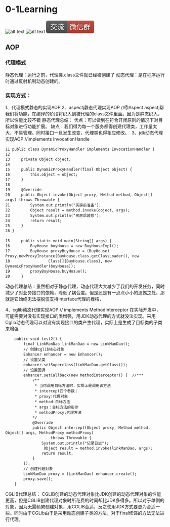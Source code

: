 # 0-1Learning

![alt text](../../static/common/svg/luoxiaosheng.svg "公众号")
![alt text](../../static/common/svg/luoxiaosheng_learning.svg "学习")
![alt text](../../static/common/svg/luoxiaosheng_wechat.svg "微信")


## AOP

### 代理模式
静态代理：运行之前，代理类.class文件就已经被创建了
动态代理：是在程序运行时通过反射机制动态创建的。

### 实现方式：
1、代理模式静态的实现AOP
2、aspectj静态代理实现AOP	//@Aspect	aspectj帮我们将功能，在编译的阶段将织入到被代理的class文件里面。因为是静态织入，所以性能比较不错
静态代理总结：
	优点：可以做到在符合开闭原则的情况下对目标对象进行功能扩展。
	缺点：我们得为每一个服务都得创建代理类，工作量太大，不易管理。同时接口一旦发生改变，代理类也得相应修改。 
3、jdk动态代理实现AOP	//implements InvocationHandle
~~~~
11 public class DynamicProxyHandler implements InvocationHandler {
12 
13     private Object object;
14 
15     public DynamicProxyHandler(final Object object) {
16         this.object = object;
17     }
18 
19     @Override
20     public Object invoke(Object proxy, Method method, Object[] args) throws Throwable {
21         System.out.println("买房前准备");
22         Object result = method.invoke(object, args);
23         System.out.println("买房后装修");
24         return result;
25     }
26 }

15     public static void main(String[] args) {
16         BuyHouse buyHouse = new BuyHouseImpl();
17         BuyHouse proxyBuyHouse = (BuyHouse) Proxy.newProxyInstance(BuyHouse.class.getClassLoader(), new
18                 Class[]{BuyHouse.class}, new DynamicProxyHandler(buyHouse));
19         proxyBuyHouse.buyHosue();
20     }
~~~~

动态代理总结：虽然相对于静态代理，动态代理大大减少了我们的开发任务，同时减少了对业务接口的依赖，降低了耦合度。但是还是有一点点小小的遗憾之处，那就是它始终无法摆脱仅支持interface代理的桎梏，

4、cglib动态代理实现AOP	// implements MethodInterceptor
在实际开发中，可能需要对没有实现接口的类增强，用JDK动态代理的方式就没法实现。采用Cglib动态代理可以对没有实现接口的类产生代理，实际上是生成了目标类的子类来增强
~~~~
    public void test2() {
        final LinkManDao linkManDao = new LinkManDao();
        // 创建cglib核心对象
        Enhancer enhancer = new Enhancer();
        // 设置父类
        enhancer.setSuperclass(linkManDao.getClass());
        // 设置回调
        enhancer.setCallback(new MethodInterceptor() {  //***
            /**
             * 当你调用目标方法时，实质上是调用该方法
             * intercept四个参数：
             * proxy:代理对象
             * method:目标方法
             * args：目标方法的形参
             * methodProxy:代理方法
            */
            @Override
            public Object intercept(Object proxy, Method method, Object[] args, MethodProxy methodProxy)
                    throws Throwable {
                System.out.println("记录日志");
                 Object result = method.invoke(linkManDao, args);
                return result;
            }
        });
        // 创建代理对象
        LinkManDao proxy = (LinkManDao) enhancer.create();
        proxy.save();
    }
~~~~
CGLIB代理总结： CGLIB创建的动态代理对象比JDK创建的动态代理对象的性能更高，但是CGLIB创建代理对象时所花费的时间却比JDK多得多。所以对于单例的对象，因为无需频繁创建对象，用CGLIB合适，反之使用JDK方式要更为合适一些。同时由于CGLib由于是采用动态创建子类的方法，对于final修饰的方法无法进行代理。
